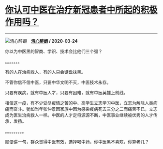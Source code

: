 # [你认可中医在治疗新冠患者中所起的积极作用吗？](https://www.zhihu.com/answer/1101358415)

---------------------------------------------------------------------

![清心醉蝦](https://pic4.zhimg.com/v2-80d13a2714df1da53356a2fff976e864.jpg?source=1940ef5c "清心醉蝦")&emsp;**[清心醉蝦](https://www.zhihu.com/people/huang-yin-qing) / 2020-03-24**

你以为中医黑的智商、学识、技术会比他们三个强？



。。。。。。。

有的人在治病救人，有的人只会键盘抹黑。

不管你信不信中医，只要中华文明不灭，中医技术永存。

只要有疾病，就有中医人才，只要有困难，就有中医英雄上前线。

相信这一疫，有不少受尽疫情之苦的中、高学生立志学习中医，立志为解除人类病痛而奋斗。犹如当年张仲景因家族中因为感染疫病死去三分之二而痛苦不已，立志成为医生治病救人一样。中医的人才定将源源不断，中医事业继续被优秀的人才传承，发扬。

。。。。。。。。。

顺便讲一句，群众觉得中医有效，选择喝中药，你中医黑不喜欢，你算老几？



